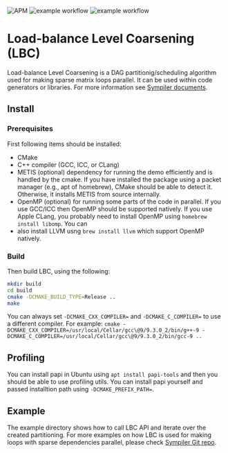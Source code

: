 
![APM](https://badgen.net/github/license/micromatch/micromatch)
![example workflow](https://github.com/sympiler/lbc/actions/workflows/cmakeUbuntu.yml/badge.svg)
![example workflow](https://github.com/sympiler/lbc/actions/workflows/cmakeMac.yml/badge.svg)

# Load-balance Level Coarsening (LBC)
Load-balance Level Coarsening is a DAG partitionig/scheduling
algorithm used for making sparse matrix loops parallel.
It can be used within code generators or libraries. For more information see
[Sympiler documents](https://www.sympiler.com/docs/lbc/).

## Install

### Prerequisites
First following items should be installed:
* CMake
* C++ compiler (GCC, ICC, or CLang)
* METIS (optional) dependency for running the demo efficiently
  and is handled by the cmake. If you have installed the package using
  a packet manager (e.g., apt of homebrew), CMake should be able to detect it.
  Otherwise, it installs METIS from source internally.
* OpenMP (optional) for running some parts of the code in parallel. If you
  use GCC/ICC then OpenMP should be supported natively. If you use Apple CLang,
  you probably need to install OpenMP using `homebrew install libomp`. You can
* also install LLVM usng `brew install llvm` which support OpenMP natively.


### Build
Then build LBC, using the following:

```bash
mkdir build
cd build
cmake -DCMAKE_BUILD_TYPE=Release ..
make
```


You can always set `-DCMAKE_CXX_COMPILER=` and `-DCMAKE_C_COMPILER=` to use
a different compiler. For example:
`cmake -DCMAKE_CXX_COMPILER=/usr/local/Cellar/gcc\@9/9.3.0_2/bin/g++-9
-DCMAKE_C_COMPILER=/usr/local/Cellar/gcc\@9/9.3.0_2/bin/gcc-9 ..`

## Profiling
You can install papi in Ubuntu using `apt install papi-tools` and then you
should be able to use profiling utils. You can install papi yourself and
passed installtion path using `-DCMAKE_PREFIX_PATH=`.

## Example
The example directory shows how to call LBC API and iterate over
the created partitioning. For more examples on how LBC is used for
making loops with sparse dependencies parallel, please check
[Sympiler Git repo](https://github.com/sympiler/sympiler).
